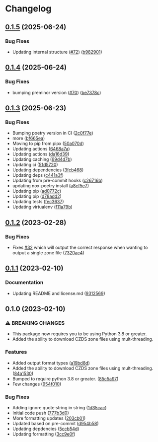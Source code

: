 # Changelog

## [0.1.5](https://github.com/MSAdministrator/czds/compare/v0.1.4...v0.1.5) (2025-06-24)


### Bug Fixes

* Updating internal structure ([#72](https://github.com/MSAdministrator/czds/issues/72)) ([b982901](https://github.com/MSAdministrator/czds/commit/b982901a8620d893fa06f557f557e499d8a9d496))

## [0.1.4](https://github.com/MSAdministrator/czds/compare/v0.1.3...v0.1.4) (2025-06-24)


### Bug Fixes

* bumping preminor version ([#70](https://github.com/MSAdministrator/czds/issues/70)) ([be7378c](https://github.com/MSAdministrator/czds/commit/be7378c6a63c3379f14fdfc25916e788940840cb))

## [0.1.3](https://github.com/MSAdministrator/czds/compare/0.1.2...v0.1.3) (2025-06-23)


### Bug Fixes

* Bumping poetry version in CI ([2c0f77e](https://github.com/MSAdministrator/czds/commit/2c0f77e988c57f138fc0da81280e9ae30202ee9b))
* more ([bf665ea](https://github.com/MSAdministrator/czds/commit/bf665eaf82052cba9e6e5c9b10ca86fadc6e3465))
* Moving to pip from pipx ([50a070d](https://github.com/MSAdministrator/czds/commit/50a070dc8cff8269679678e80cc27384ece22bda))
* Updating actions ([6468a7a](https://github.com/MSAdministrator/czds/commit/6468a7a5353c2b7cd867cd3b9d03ac4b2a10ff47))
* Updating actions ([da16d39](https://github.com/MSAdministrator/czds/commit/da16d395a5c9225490af69add94b8837258f2698))
* Updating caching ([69d4d7b](https://github.com/MSAdministrator/czds/commit/69d4d7b2cba990463e3688323f407c187d95b93d))
* Updating ci ([51d5720](https://github.com/MSAdministrator/czds/commit/51d57208efdd4d171623aa5b5fcc4ff7e9125488))
* Updating dependencies ([3fcb468](https://github.com/MSAdministrator/czds/commit/3fcb4684f5ba1ce3984a82209bb5155643ab5b7c))
* Updating deps ([c441a3f](https://github.com/MSAdministrator/czds/commit/c441a3f6883ce32bbd8aed23716e3975679c18e4))
* Updating from pre-commit hooks ([c26716b](https://github.com/MSAdministrator/czds/commit/c26716b9c65728f9cc9e6e03d6194f5c88487e9c))
* updating nox-poetry install ([a8cf5e7](https://github.com/MSAdministrator/czds/commit/a8cf5e77e2395ec2960f0a9ae8a5d1815bc59a96))
* Updating pip ([ad0772c](https://github.com/MSAdministrator/czds/commit/ad0772c02a19084f0d0d9d536849e98e4621fe63))
* Updating pip ([d78add2](https://github.com/MSAdministrator/czds/commit/d78add270111b650d6b35cd4a8d58a03c441b4c7))
* Updating tests ([fec3637](https://github.com/MSAdministrator/czds/commit/fec3637133ce7dc25f6815d29b78dc28a42146ec))
* Updating virtualenv ([f11a79b](https://github.com/MSAdministrator/czds/commit/f11a79ba1ec01550ff017dd545ed9b4fc19db4aa))

## [0.1.2](https://github.com/MSAdministrator/czds/compare/0.1.1...0.1.2) (2023-02-28)


### Bug Fixes

* Fixes [#32](https://github.com/MSAdministrator/czds/issues/32) which will output the correct response when wanting to output a single zone file ([7320ac4](https://github.com/MSAdministrator/czds/commit/7320ac4b4151c192d6bf30217406443576628a57))

## [0.1.1](https://github.com/MSAdministrator/czds/compare/0.1.0...0.1.1) (2023-02-10)


### Documentation

* Updating README and license.md ([9312569](https://github.com/MSAdministrator/czds/commit/9312569c58102ee035d9dde9a0d095d631f479a1))

## 0.1.0 (2023-02-10)


### ⚠ BREAKING CHANGES

* This package now requires you to be using  Python 3.8 or greater.
* Added the ability to download CZDS zone files using mult-threading.

### Features

* Added output format types ([a19bd8d](https://github.com/MSAdministrator/czds/commit/a19bd8dccf2437bb416f3395b71b98ac29e41d8f))
* Added the ability to download CZDS zone files using mult-threading. ([84a1530](https://github.com/MSAdministrator/czds/commit/84a1530ff342370a0207eebfc164e5c811864194))
* Bumped to require python 3.8 or greater. ([85c5a97](https://github.com/MSAdministrator/czds/commit/85c5a97bed021d37e35a593923a6a01b37c9dfcf))
* Few changes ([954f010](https://github.com/MSAdministrator/czds/commit/954f01024f9e1ee536c87facad5cc947551f0644))


### Bug Fixes

* Adding ignore quote string in string ([1d35cac](https://github.com/MSAdministrator/czds/commit/1d35cac7365b364187c11c6da231c300c9b60439))
* Initial code push ([777b3d0](https://github.com/MSAdministrator/czds/commit/777b3d0d0e48325d09dd37d18f3069eef1547a96))
* More formatting updates ([203cb01](https://github.com/MSAdministrator/czds/commit/203cb012b6f45686c3c1d54992002d420be64cd5))
* Updated based on pre-commit ([d954b58](https://github.com/MSAdministrator/czds/commit/d954b58b62a0c410618486636e0f750a7afa4aaa))
* Updating depdencies ([5ccb54d](https://github.com/MSAdministrator/czds/commit/5ccb54df33b67640ce912d00eaed0be7a34fc43a))
* Updating formatting ([3cc9e0f](https://github.com/MSAdministrator/czds/commit/3cc9e0f81896277c116a6853f3afa850e84569ca))
